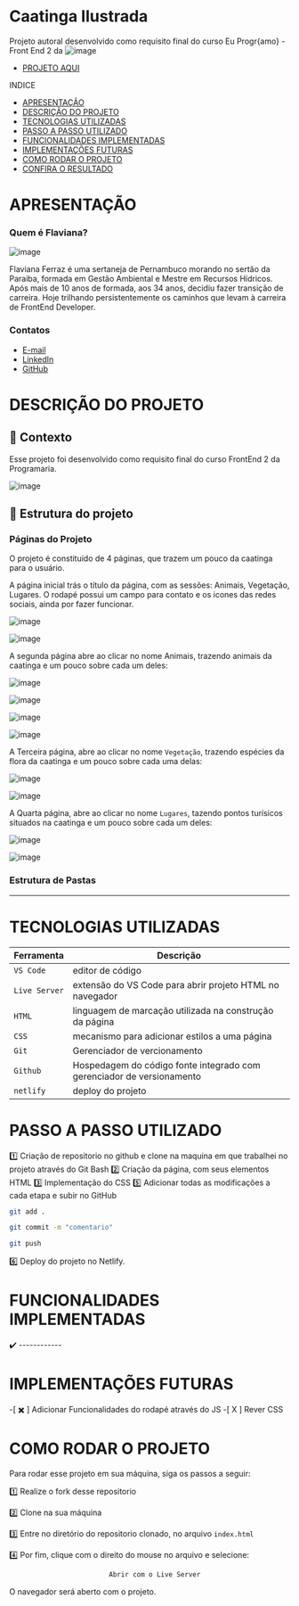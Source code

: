 # Caatinga Ilustrada

Projeto autoral desenvolvido como requisito final do curso Eu Progr{amo} - Front End 2 da ![image](https://github.com/user-attachments/assets/b2b1daa6-72fa-4bd9-85d2-0f42a981709e)

- [PROJETO AQUI](https://caatinga-ilustrada.netlify.app/animais.html)


INDICE
- [APRESENTAÇÃO](#APRESENTAÇÃO)
- [DESCRIÇÃO DO PROJETO](#Descrição-Do-Projeto)
- [TECNOLOGIAS UTILIZADAS](#Tecnologias-Utilizadas)
- [PASSO A PASSO UTILIZADO](#Passo-A-Passo-Utilizado)
- [FUNCIONALIDADES IMPLEMENTADAS](#Funcionalidades-Implementadas)
- [IMPLEMENTAÇÕES FUTURAS](#Implementações-Futuras)
- [COMO RODAR O PROJETO](#Como-Rodar-O-Projeto)
- [CONFIRA O RESULTADO ](#Confira-O-Resultado)


# APRESENTAÇÃO

### Quem é Flaviana?

![image](https://github.com/FlavianaFXT/ProjetoFinal-reprograma/assets/113718720/1e13d5e7-b1b4-4701-a689-ec293ec77ea1)

Flaviana Ferraz é uma sertaneja de Pernambuco morando no sertão da Paraiba, formada em Gestão Ambiental e Mestre em Recursos Hídricos. Após mais de 10 anos de formada, aos 34 anos, decidiu fazer transição de carreira. Hoje trilhando persistentemente os caminhos que levam à carreira de FrontEnd Developer.

### Contatos

- [E-mail](flaviferraz@yahoo.com.br)
- [LinkedIn](https://www.linkedin.com/in/flaviana-ferraz-frontend)
- [GitHub](https://github.com/flavianafxt)

# DESCRIÇÃO DO PROJETO

## 🧠 Contexto

Esse projeto foi desenvolvido como requisito final do curso  FrontEnd 2 da Programaria. 


![image](https://github.com/user-attachments/assets/1671e48e-a207-41b0-bbb4-af82948486fd)



## 🧠 Estrutura do projeto

### Páginas do Projeto

O projeto é constituído de 4 páginas, que trazem um pouco da caatinga para o usuário.


A página inicial trás o título da página, com as sessões: Animais, Vegetação, Lugares. O rodapé possui um campo para contato e os icones das redes sociais, ainda por fazer funcionar.


![image](https://github.com/user-attachments/assets/70194861-cd92-4fae-bacb-6f2bfcac78ee)


![image](https://github.com/user-attachments/assets/88c1188a-61ee-47ca-b1f4-f893085bd55a)


A segunda página abre ao clicar no nome Animais, trazendo animais da caatinga e um pouco sobre cada um deles:


![image](https://github.com/user-attachments/assets/5496d91a-64c4-4193-8b99-0fa6022bbc5e)



![image](https://github.com/user-attachments/assets/6b948a8e-0f7c-46ed-a9a2-35d9da0e1fab)


![image](https://github.com/user-attachments/assets/440e4848-d675-4f06-8de7-9f93489d653d)



![image](https://github.com/user-attachments/assets/e154b6e7-a58d-42f7-b352-2b829de4adce)


A Terceira página, abre ao clicar no nome `Vegetação`, trazendo espécies da flora da caatinga e um pouco sobre cada uma delas:


![image](https://github.com/user-attachments/assets/16b3d431-da0b-4fa9-99c8-230e5b798583)



![image](https://github.com/user-attachments/assets/38e8d722-2574-43ed-b4ac-ba5b0b574774)


A Quarta página, abre ao clicar no nome `Lugares`, tazendo pontos turísicos situados na caatinga e um pouco sobre cada um deles:


![image](https://github.com/user-attachments/assets/a4dd1bc7-70d4-4c55-b463-ec289864f8e3)



![image](https://github.com/user-attachments/assets/610da213-9856-4bbb-91c5-3255f0a3fb16)




### Estrutura de Pastas



----------------



# TECNOLOGIAS UTILIZADAS

| Ferramenta | Descrição |
| --- | --- |
| `VS Code` | editor de código |
| `Live Server`| extensão do VS Code para abrir projeto HTML no navegador |
| `HTML` | linguagem de marcação utilizada na construção da página |
| `CSS` | mecanismo para adicionar estilos a uma página |
| `Git` | Gerenciador de vercionamento |
| `Github` | Hospedagem do código fonte integrado com gerenciador de versionamento |
| `netlify` | deploy do projeto |



# PASSO A PASSO UTILIZADO

1️⃣ Criação de repositorio no github e clone na maquina em que trabalhei no projeto através do Git Bash
2️⃣ Criação da página, com seus elementos HTML
3️⃣ Implementação do CSS
5️⃣ Adicionar todas as modificações a cada etapa e subir no GitHub

 ```bash
 git add .
 ```
 ```bash
 git commit -m "comentario"
```
 ```bash
 git push
```

6️⃣ Deploy do projeto no Netlify.


# FUNCIONALIDADES IMPLEMENTADAS

✔️ ------------


#  IMPLEMENTAÇÕES FUTURAS

-[ ✖️ ] Adicionar Funcionalidades do rodapé através do JS
-[  X  ] Rever CSS


# COMO RODAR O PROJETO

Para rodar esse projeto em sua máquina, siga os passos a seguir:

1️⃣ Realize o fork desse repositorio

2️⃣ Clone na sua máquina

3️⃣ Entre no diretório do repositorio clonado, no arquivo `index.html`

4️⃣ Por fim, clique com o direito do mouse no arquivo e selecione:
```bash
                         Abrir com o Live Server
```

O navegador será aberto com o projeto.

  


